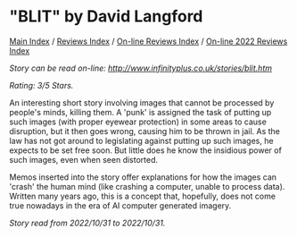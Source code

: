 # "BLIT" by David Langford

[Main Index](../../../README.md) / [Reviews Index](../../README.md) / [On-line Reviews Index](../README.md) / [On-line 2022 Reviews Index](README.md)

*Story can be read on-line: <http://www.infinityplus.co.uk/stories/blit.htm>*

*Rating: 3/5 Stars.*

An interesting short story involving images that cannot be processed by people's minds, killing them. A 'punk' is assigned the task of putting up such images (with proper eyewear protection) in some areas to cause disruption, but it then goes wrong, causing him to be thrown in jail. As the law has not got around to legislating against putting up such images, he expects to be set free soon. But little does he know the insidious power of such images, even when seen distorted.

Memos inserted into the story offer explanations for how the images can 'crash' the human mind (like crashing a computer, unable to process data). Written many years ago, this is a concept that, hopefully, does not come true nowadays in the era of AI computer generated imagery.

*Story read from 2022/10/31 to 2022/10/31.*

